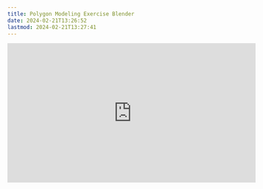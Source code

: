```yaml
---
title: Polygon Modeling Exercise Blender
date: 2024-02-21T13:26:52
lastmod: 2024-02-21T13:27:41
---
```


<div class="iframe-16-9-container">
<iframe class="youTubeIframe" width="560" height="315" src="https://www.youtube.com/embed/L5e7ysUUI7A?si=kri_O9Dz7CbGA91Z" title="YouTube video player" frameborder="0" allow="accelerometer; autoplay; clipboard-write; encrypted-media; gyroscope; picture-in-picture; web-share" allowfullscreen></iframe>
</div>
